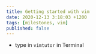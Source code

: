 ```yaml
---
title: Getting started with vim
date: 2020-12-13 3:18:03 +1200
tags: [milestones, vim]
published: false
---
```


- type in `vimtutor` in Terminal 

